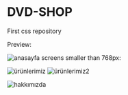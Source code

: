 # DVD-SHOP
First css repository

Preview:

![anasayfa](https://user-images.githubusercontent.com/108429714/231741014-72cbcf61-e290-4970-a02c-7559a4bb978e.jpg)
screens smaller than 768px:

![ürünlerimiz](https://user-images.githubusercontent.com/108429714/231741037-e90d0c51-78f0-43c0-b173-8acd819f1b7d.jpg)
![ürünlerimiz2](https://user-images.githubusercontent.com/108429714/231744086-aba06bc6-92d5-4e4d-bdd1-0215d0ef5c90.jpg)


![hakkımızda](https://user-images.githubusercontent.com/108429714/231741065-545c51c2-6e7a-4aea-8b37-4533f7cda7a4.jpg)
